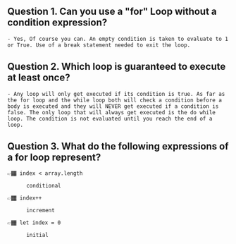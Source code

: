 ## Question 1. Can you use a "for" Loop without a condition expression? 
```
- Yes, Of course you can. An empty condition is taken to evaluate to 1 or True. Use of a break statement needed to exit the loop.
```
## Question 2. Which loop is guaranteed to execute at least once?
```
- Any loop will only get executed if its condition is true. As far as the for loop and the while loop both will check a condition before a body is executed and they will NEVER get executed if a condition is false. The only loop that will always get executed is the do while loop. The condition is not evaluated until you reach the end of a loop. 
```
## Question 3. What do the following expressions of a for loop represent?
  ```
  👉🏾 index < array.length 
        
        conditional
  
  👉🏾 index++ 
        
        increment
  
  👉🏾 let index = 0 
        
        initial 
```